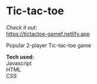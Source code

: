 # Tic-tac-toe
<i>Check it out</i>:        
https://tictactoe-gamef.netlify.app

Popular 2-player Tic-tac-toe game

<strong>Tech used:</strong> <br>
Javascript<br>
HTML<br>
CSS
